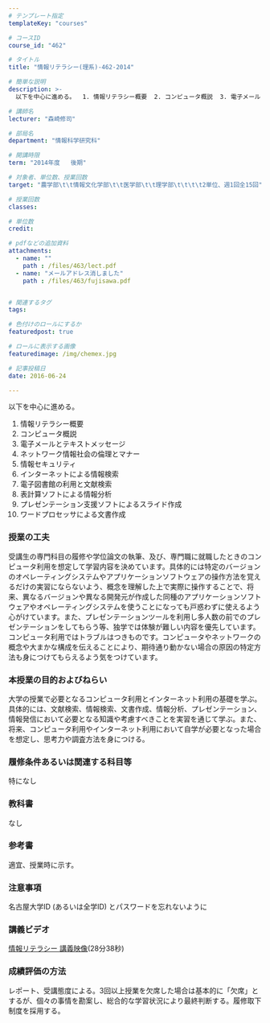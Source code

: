 ```yaml
---
# テンプレート指定
templateKey: "courses"

# コースID
course_id: "462"

# タイトル
title: "情報リテラシー(理系)-462-2014"

# 簡単な説明
description: >-
  以下を中心に進める。  1. 情報リテラシー概要  2. コンピュータ概説  3. 電子メールとテキストメッセージ  4. ネットワーク情報社会の倫理とマナー  5. 情報セキュリティ...

# 講師名
lecturer: "森崎修司"

# 部局名
department: "情報科学研究科"

# 開講時限
term: "2014年度	後期"

# 対象者、単位数、授業回数
target: "農学部\t\t情報文化学部\t\t医学部\t\t理学部\t\t\t\t2単位、週1回全15回"

# 授業回数
classes: 

# 単位数
credit: 

# pdfなどの追加資料
attachments: 
  - name: "" 
    path : /files/463/lect.pdf
  - name: "メールアドレス消しました" 
    path : /files/463/fujisawa.pdf


# 関連するタグ
tags:

# 色付けのロールにするか
featuredpost: true

# ロールに表示する画像
featuredimage: /img/chemex.jpg

# 記事投稿日
date: 2016-06-24

---
```

以下を中心に進める。

  1. 情報リテラシー概要
  2. コンピュータ概説
  3. 電子メールとテキストメッセージ
  4. ネットワーク情報社会の倫理とマナー
  5. 情報セキュリティ
  6. インターネットによる情報検索
  7. 電子図書館の利用と文献検索
  8. 表計算ソフトによる情報分析
  9. プレゼンテーション支援ソフトによるスライド作成
 10. ワードプロセッサによる文書作成
### 授業の工夫

受講生の専門科目の履修や学位論文の執筆、及び、専門職に就職したときのコンピュータ利用を想定して学習内容を決めています。具体的には特定のバージョンのオペレーティングシステムやアプリケーションソフトウェアの操作方法を覚えるだけの実習にならないよう、概念を理解した上で実際に操作することで、将来、異なるバージョンや異なる開発元が作成した同種のアプリケーションソフトウェアやオペレーティングシステムを使うことになっても戸惑わずに使えるよう心がけています。また、プレゼンテーションツールを利用し多人数の前でのプレゼンテーションをしてもらう等、独学では体験が難しい内容を優先しています。コンピュータ利用ではトラブルはつきものです。コンピュータやネットワークの概念や大まかな構成を伝えることにより、期待通り動かない場合の原因の特定方法も身につけてもらえるよう気をつけています。

### 本授業の目的およびねらい

大学の授業で必要となるコンピュータ利用とインターネット利用の基礎を学ぶ。具体的には、文献検索、情報検索、文書作成、情報分析、プレゼンテーション、情報発信において必要となる知識や考慮すべきことを実習を通じて学ぶ。また、将来、コンピュータ利用やインターネット利用において自学が必要となった場合を想定し、思考力や調査方法を身につける。

### 履修条件あるいは関連する科目等

特になし

### 教科書

なし

### 参考書

適宜、授業時に示す。

### 注意事項

名古屋大学ID (あるいは全学ID) とパスワードを忘れないように

### 講義ビデオ


[ 情報リテラシー 講義映像](http://nuvideo.media.nagoya-u.ac.jp/embed/ed4d33e9a0a253358d027e49558aebedf4f5ec2a)(28分38秒)

### 成績評価の方法

レポート、受講態度による。3回以上授業を欠席した場合は基本的に「欠席」とするが、個々の事情を勘案し、総合的な学習状況により最終判断する。履修取下制度を採用する。
